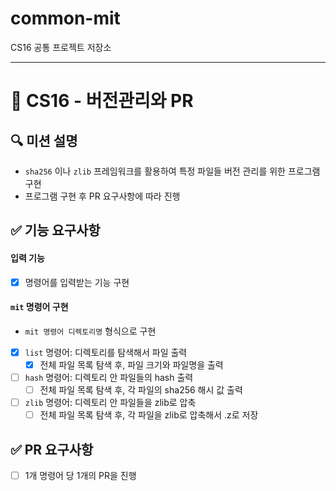 # common-mit
CS16 공통 프로젝트 저장소

---

# 🔀 CS16 - 버전관리와 PR

## 🔍 미션 설명
- `sha256` 이나 `zlib` 프레임워크를 활용하여 특정 파일들 버전 관리를 위한 프로그램 구현
- 프로그램 구현 후 PR 요구사항에 따라 진행

## ✅ 기능 요구사항

#### 입력 기능
- [X] 명령어를 입력받는 기능 구현

#### `mit` 명령어 구현
- `mit 명령어 디렉토리명` 형식으로 구현
- [X] `list` 명령어: 디렉토리를 탐색해서 파일 출력
    - [X] 전체 파일 목록 탐색 후, 파일 크기와 파일명을 출력
- [ ] `hash` 명령어: 디렉토리 안 파일들의 hash 출력
    - [ ] 전체 파일 목록 탐색 후, 각 파일의 sha256 해시 값 출력
- [ ] `zlib` 명령어: 디렉토리 안 파일들을 zlib로 압축
    - [ ] 전체 파일 목록 탐색 후, 각 파일을 zlib로 압축해서 .z로 저장

## ✅ PR 요구사항
- [ ] 1개 명령어 당 1개의 PR을 진행
